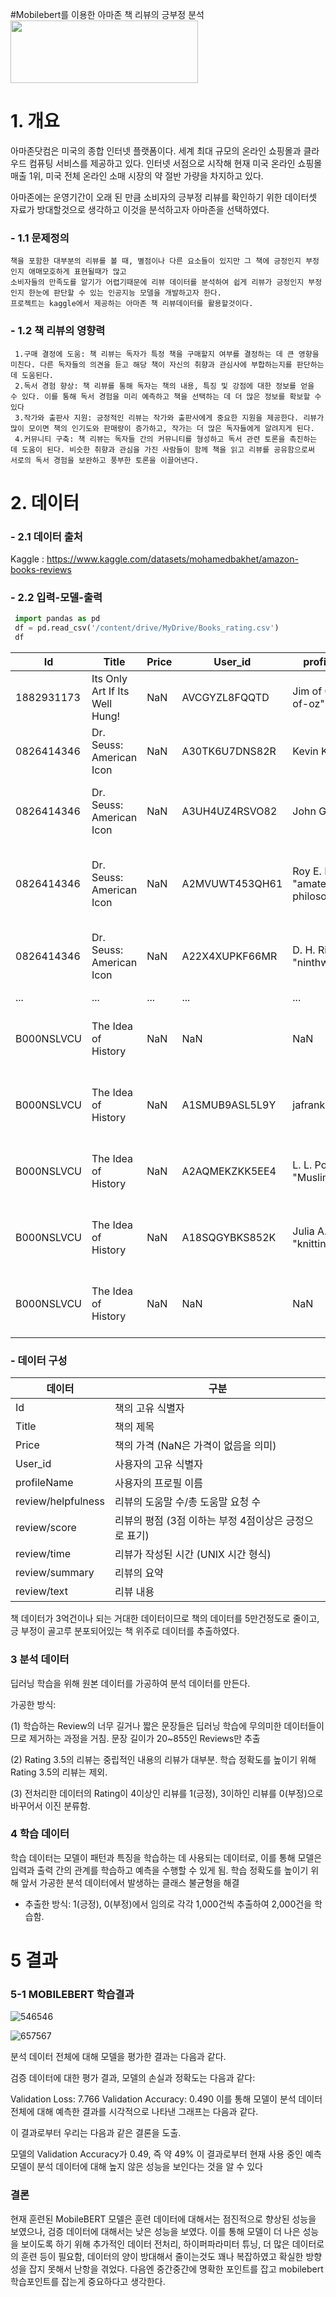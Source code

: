 #Mobilebert를 이용한 아마존 책 리뷰의 긍부정 분석
<img src ="https://blog.kakaocdn.net/dn/cd2MQ5/btqx0q65v5Y/mKwQKWKh0HNtslQkgsktE0/img.jpg" width="300" height="100">

# 1. 개요

  아마존닷컴은 미국의 종합 인터넷 플랫폼이다. 
  세계 최대 규모의 온라인 쇼핑몰과 클라우드 컴퓨팅 서비스를 제공하고 있다. 인터넷 서점으로 시작해 현재 미국 온라인 쇼핑몰 매출 1위, 미국 전체 온라인 소매 시장의 약 절반 가량을 차지하고 있다.

  아마존에는 운영기간이 오래 된 만큼 소비자의 긍부정 리뷰를 확인하기 위한 데이터셋 자료가 방대할것으로 생각하고 이것을 분석하고자 아마존을 선택하였다.

### - 1.1 문제정의

    책을 포함한 대부분의 리뷰를 볼 때, 별점이나 다른 요소들이 있지만 그 책에 긍정인지 부정인지 애매모호하게 표현될때가 많고
    소비자들의 만족도를 알기가 어렵기때문에 리뷰 데이터를 분석하여 쉽게 리뷰가 긍정인지 부정인지 한눈에 판단할 수 있는 인공지능 모델을 개발하고자 한다.
    프로젝트는 kaggle에서 제공하는 아마존 책 리뷰데이터를 활용할것이다.

### - 1.2 책 리뷰의 영향력

     1.구매 결정에 도움: 책 리뷰는 독자가 특정 책을 구매할지 여부를 결정하는 데 큰 영향을 미친다. 다른 독자들의 의견을 듣고 해당 책이 자신의 취향과 관심사에 부합하는지를 판단하는 데 도움된다.
     2.독서 경험 향상: 책 리뷰를 통해 독자는 책의 내용, 특징 및 강점에 대한 정보를 얻을 수 있다. 이를 통해 독서 경험을 미리 예측하고 책을 선택하는 데 더 많은 정보를 확보할 수 있다
     3.작가와 출판사 지원: 긍정적인 리뷰는 작가와 출판사에게 중요한 지원을 제공한다. 리뷰가 많이 모이면 책의 인기도와 판매량이 증가하고, 작가는 더 많은 독자들에게 알려지게 된다.
     4.커뮤니티 구축: 책 리뷰는 독자들 간의 커뮤니티를 형성하고 독서 관련 토론을 촉진하는 데 도움이 된다. 비슷한 취향과 관심을 가진 사람들이 함께 책을 읽고 리뷰를 공유함으로써 서로의 독서 경험을 보완하고 풍부한 토론을 이끌어낸다.

# 2. 데이터
 ### - 2.1 데이터 출처     
 Kaggle : https://www.kaggle.com/datasets/mohamedbakhet/amazon-books-reviews

 ### - 2.2 입력-모델-출력

 ```python
  import pandas as pd
  df = pd.read_csv('/content/drive/MyDrive/Books_rating.csv')
  df
 ```
| Id         | Title                | Price | User_id          | profileName                            | review/helpfulness | review/score | review/time | review/summary                                     | review/text                                                                                                                      |
|------------|----------------------|-------|------------------|----------------------------------------|--------------------|--------------|-------------|----------------------------------------------------|-----------------------------------------------------------------------------------------------------------------------------------|
| 1882931173 | Its Only Art If Its Well Hung! | NaN   | AVCGYZL8FQQTD    | Jim of Oz "jim-of-oz"                 | 7/7                | 4.0          | 940636800   | Nice collection of Julie Strain images            | This is only for Julie Strain fans. It's a col...                                                                                 |
| 0826414346 | Dr. Seuss: American Icon        | NaN   | A30TK6U7DNS82R  | Kevin Killian                          | 10/10              | 5.0          | 1095724800  | Really Enjoyed It                                 | I don't care much for Dr. Seuss but after read...                                                                                 |
| 0826414346 | Dr. Seuss: American Icon        | NaN   | A3UH4UZ4RSVO82 | John Granger                           | 10/11              | 5.0          | 1078790400  | Essential for every personal and Public Library  | If people become the books they read and if "...                                                                                 |
| 0826414346 | Dr. Seuss: American Icon        | NaN   | A2MVUWT453QH61 | Roy E. Perry "amateur philosopher"     | 7/7                | 4.0          | 1090713600  | Phlip Nel gives silly Seuss a serious treatment  | Theodore Seuss Geisel (1904-1991), aka &quot;D...                                                                                 |
| 0826414346 | Dr. Seuss: American Icon        | NaN   | A22X4XUPKF66MR | D. H. Richards "ninthwavestore"       | 3/3                | 4.0          | 1107993600  | Good academic overview                           | Philip Nel - Dr. Seuss: American IconThis is b...                                                                                 |
| ...        | ...                  | ...   | ...              | ...                                    | ...                | ...          | ...         | ...                                                | ...                                                                                                                               |
| B000NSLVCU | The Idea of History            | NaN   | NaN              | NaN                                    | 14/19              | 4.0          | 937612800   | Difficult                                          | This is an extremely difficult book to digest,...                                                                                 |
| B000NSLVCU | The Idea of History            | NaN   | A1SMUB9ASL5L9Y  | jafrank                                | 1/1                | 4.0          | 1331683200  | Quite good and ahead of its time occasionally    | This is pretty interesting. Collingwood seems ...                                                                                 |
| B000NSLVCU | The Idea of History            | NaN   | A2AQMEKZKK5EE4 | L. L. Poulos "Muslim Mom"             | 0/0                | 4.0          | 1180224000  | Easier reads of those not well versed in histo... | This is a good book but very esoteric. "What i...                                                                                 |
| B000NSLVCU | The Idea of History            | NaN   | A18SQGYBKS852K | Julia A. Klein "knitting rat"         | 1/11               | 5.0          | 1163030400  | Yes, it is cheaper than the University Bookstore | My daughter, a freshman at Indiana University,...                                                                                 |
| B000NSLVCU | The Idea of History            | NaN   | NaN              | NaN                                    | 7/49               | 1.0          | 905385600   | Collingwood's ideas sink in a quagmire or verb... | The guy has a few good ideas but, reader, bewa...                                                                                 |

  ### - 데이터 구성
| 데이터       | 구분                                 |
|-------------|-------------------------------------|
| Id          | 책의 고유 식별자                    |
| Title       | 책의 제목                           |
| Price       | 책의 가격 (NaN은 가격이 없음을 의미)|
| User_id     | 사용자의 고유 식별자                |
| profileName | 사용자의 프로필 이름                |
| review/helpfulness | 리뷰의 도움말 수/총 도움말 요청 수 |
| review/score | 리뷰의 평점 (3점 이하는 부정 4점이상은 긍정으로 표기)     |
| review/time | 리뷰가 작성된 시간 (UNIX 시간 형식)|
| review/summary | 리뷰의 요약                        |
| review/text | 리뷰 내용                           |


책 데이터가 3억건이나 되는 거대한 데이터이므로 책의 데이터를 5만건정도로 줄이고,
긍 부정이 골고루 분포되어있는 책 위주로 데이터를 추출하였다.

 ### 3 분석 데이터

딥러닝 학습을 위해 원본 데이터를 가공하여 분석 데이터를 만든다.

가공한 방식:
  
(1) 학습하는 Review의 너무 길거나 짧은 문장들은 딥러닝 학습에 무의미한 데이터들이므로 제거하는 과정을 거침. 문장 길이가 20~855인 Reviews만 추출

(2) Rating 3.5의 리뷰는 중립적인 내용의 리뷰가 대부분. 학습 정확도를 높이기 위해 Rating 3.5의 리뷰는 제외. 

(3) 전처리한 데이터의 Rating이 4이상인 리뷰를 1(긍정), 3이하인 리뷰를 0(부정)으로 바꾸어서 이진 분류함.

### 4 학습 데이터
학습 데이터는 모델이 패턴과 특징을 학습하는 데 사용되는 데이터로, 이를 통해 모델은 입력과 출력 간의 관계를 학습하고 예측을 수행할 수 있게 됨. 학습 정확도를 높이기 위해 앞서 가공한 분석 데이터에서 발생하는 클래스 불균형을 해결
  
- 추출한 방식: 1(긍정), 0(부정)에서 임의로 각각 1,000건씩 추출하여 2,000건을 학습함.

# 5 결과

### 5-1 MOBILEBERT 학습결과

![546546](https://github.com/imsuckatcoding1/midterm/assets/132319927/22c32fb9-7aad-49dd-beab-5c2441c4497b)

![657567](https://github.com/imsuckatcoding1/midterm/assets/132319927/15f6b201-d4b3-47ec-b620-7dbce471ec94)

분석 데이터 전체에 대해 모델을 평가한 결과는 다음과 같다.

검증 데이터에 대한 평가 결과, 모델의 손실과 정확도는 다음과 같다:

Validation Loss: 7.766
Validation Accuracy: 0.490
이를 통해 모델이 분석 데이터 전체에 대해 예측한 결과를 시각적으로 나타낸 그래프는 다음과 같다.

이 결과로부터 우리는 다음과 같은 결론을 도출.

모델의 Validation Accuracy가 0.49, 즉 약 49%
이 결과로부터 현재 사용 중인 예측 모델이 분석 데이터에 대해 높지 않은 성능을 보인다는 것을 알 수 있다

### 결론


현재 훈련된 MobileBERT 모델은 훈련 데이터에 대해서는 점진적으로 향상된 성능을 보였으나, 검증 데이터에 대해서는 낮은 성능을 보였다. 이를 통해 모델이 더 나은 성능을 보이도록 하기 위해 추가적인 데이터 전처리, 하이퍼파라미터 튜닝, 더 많은 데이터로의 훈련 등이 필요함, 데이터의 양이 방대해서 줄이는것도 꽤나 복잡하였고 확실한 방향성을 잡지 못해서 난항을 겪었다. 다음엔 중간중간에 명확한 포인트를 잡고 mobilebert 학습포인트를 잡는게 중요하다고 생각한다.



